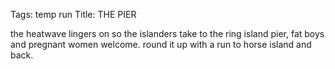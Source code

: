 Tags: temp run
Title: THE PIER
  
the heatwave lingers on so the islanders take to the ring island pier, fat boys and pregnant women welcome. round it up with a run to horse island and back.
